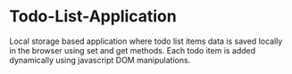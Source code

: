 # Todo-List-Application
Local storage based application where todo list items data is saved locally in the browser using set and  get methods. Each todo item is added dynamically using javascript DOM manipulations.
